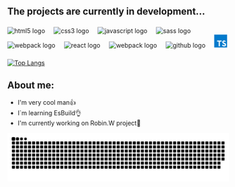 
<h2 align="left">The projects are currently in development...</h2>

###


###

<div align="left" >
    <img src="https://cdn.jsdelivr.net/gh/devicons/devicon/icons/html5/html5-original.svg" height="30" alt="html5 logo"  />
  <img width="12" />
  <img src="https://cdn.jsdelivr.net/gh/devicons/devicon/icons/css3/css3-original.svg" height="30" alt="css3 logo"  />
  <img width="12" />
  <img src="https://cdn.jsdelivr.net/gh/devicons/devicon/icons/javascript/javascript-original.svg" height="30" alt="javascript logo"  />
  <img width="12" />
    <img src="https://cdn.jsdelivr.net/gh/devicons/devicon/icons/sass/sass-original.svg" height="30" alt="sass logo"  />
  <img width="12" />
    
   <img src="https://cdn.jsdelivr.net/gh/devicons/devicon/icons/tailwindcss/tailwindcss-original.svg" height="30" alt="webpack logo"  />
  <img width="12" />
  <img src="https://cdn.jsdelivr.net/gh/devicons/devicon/icons/react/react-original.svg" height="30" alt="react logo"  />
  <img width="12" />
  <img src="https://cdn.jsdelivr.net/gh/devicons/devicon/icons/webpack/webpack-original.svg" height="30" alt="webpack logo"  />
  <img width="12" />
    <img src="https://cdn.jsdelivr.net/gh/devicons/devicon/icons/git/git-original.svg" height="30" alt="github  logo"  />
    <img width="12" />
    <img src='https://github.com/devicons/devicon/blob/v2.16.0/icons/typescript/typescript-original.svg' height='30' alt='ts logo'/>
</div>

<div align='left'>

###
    
[![Top Langs](https://github-readme-stats.vercel.app/api/top-langs/?username=KlykovEvgeniy)](https://github.com/KlykovEvgeniy/github-readme-stats)
    
</div>



###

<h2 align='left'>About me:</h2>
<ul align='left'>
  <li>I'm very cool man👍</li>
  <li>I`m learning EsBuild👌</li>
  <li>I'm currently working on Robin.W project👀</li>
</ul>

 <picture>
  <source media="(prefers-color-scheme: dark)" srcset="https://raw.githubusercontent.com/KlykovEvgeniy/KlykovEvgeniy/output/github-snake-dark.svg" />
  <source media="(prefers-color-scheme: light)" srcset="https://raw.githubusercontent.com/KlykovEvgeniy/KlykovEvgeniy/output/github-snake.svg" />
  <img alt="github-snake" src="https://raw.githubusercontent.com/KlykovEvgeniy/KlykovEvgeniy/output/github-snake.svg" />
</picture>


###
